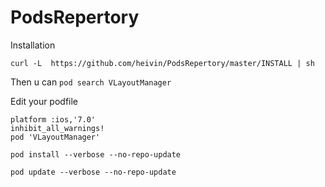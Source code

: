 PodsRepertory
=============

Installation

`curl -L  https://github.com/heivin/PodsRepertory/master/INSTALL | sh`




Then u can `pod search VLayoutManager`

Edit your podfile

~~~
platform :ios,'7.0'
inhibit_all_warnings!
pod 'VLayoutManager'
~~~



`pod install --verbose --no-repo-update`

`pod update --verbose --no-repo-update`